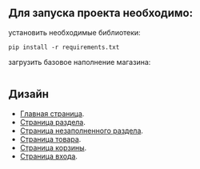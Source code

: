 ## Для запуска проекта необходимо:

установить необходимые библиотеки:
```commandline
pip install -r requirements.txt
```

загрузить базовое наполнение магазина:
```commandline

```

## Дизайн

* [Главная страница](./resources/index.html).
* [Страница раздела](./resources/smartphones.html).
* [Страница незаполненного раздела](./resources/empty_section.html).
* [Страница товара](./resources/phone.html).
* [Страница корзины](./resources/cart.html).
* [Страница входа](./resources/login.html).
